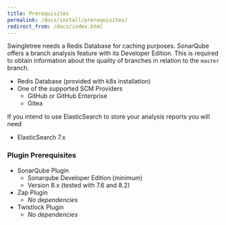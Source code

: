 ```yaml
---
title: Prerequisites
permalink: /docs/install/prerequisites/
redirect_from: /docs/index.html
---
```



Swingletree needs a Redis Database for caching purposes. SonarQube offers a branch analysis feature with its Developer Edition. This is required to
obtain information about the quality of branches in relation to the `master` branch.

* Redis Database (provided with k8s installation)
* One of the supported SCM Providers
  * GitHub or GitHub Enterprise
  * Gitea

If you intend to use ElasticSearch to store your analysis reports you will need

* ElasticSearch 7.x

### Plugin Prerequisites

* SonarQube Plugin
  * Sonarqube Developer Edition (minimum)
  * Version 8.x (tested with 7.6 and 8.2)
* Zap Plugin
  * *No dependencies*
* Twistlock Plugin
  * *No dependencies*